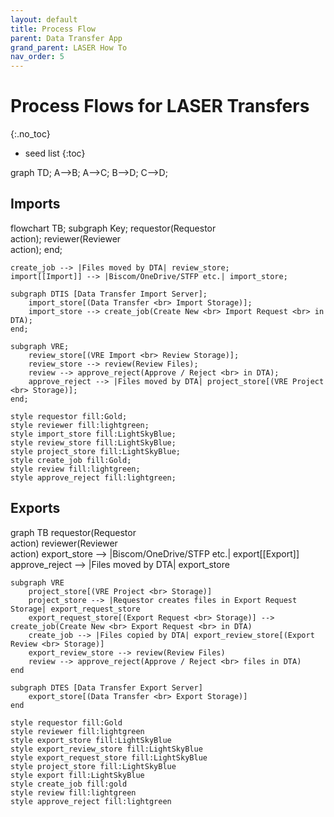 ```yaml
---
layout: default
title: Process Flow
parent: Data Transfer App
grand_parent: LASER How To
nav_order: 5
---
```


<head>
  <script src="https://cdn.jsdelivr.net/npm/mermaid/dist/mermaid.min.js">
  <script>mermaid.initialize({startOnLoad:true});</script>
</head>

# Process Flows for LASER Transfers
{:.no_toc}

* seed list
{:toc}

<div class="mermaid">
graph TD;
A-->B;
A-->C;
B-->D;
C-->D;
</div>


## Imports
<div class="mermaid">
flowchart TB;
	subgraph Key;
        requestor(Requestor<br>action);
	    reviewer(Reviewer<br>action);
	end;

    create_job --> |Files moved by DTA| review_store;
    import[[Import]] --> |Biscom/OneDrive/STFP etc.| import_store;
	
    subgraph DTIS [Data Transfer Import Server];
        import_store[(Data Transfer <br> Import Storage)];
        import_store --> create_job(Create New <br> Import Request <br> in DTA);
	end;

	subgraph VRE;
        review_store[(VRE Import <br> Review Storage)];
        review_store --> review(Review Files);
        review --> approve_reject(Approve / Reject <br> in DTA);
        approve_reject --> |Files moved by DTA| project_store[(VRE Project <br> Storage)];
	end;

	style requestor fill:Gold;
	style reviewer fill:lightgreen;
	style import_store fill:LightSkyBlue;
	style review_store fill:LightSkyBlue;
	style project_store fill:LightSkyBlue;
	style create_job fill:Gold;
	style review fill:lightgreen;
	style approve_reject fill:lightgreen;
</div>


## Exports
<div class="mermaid">
graph TB
    requestor(Requestor<br>action)
    reviewer(Reviewer<br>action)
    export_store --> |Biscom/OneDrive/STFP etc.| export[[Export]] 
    approve_reject --> |Files moved by DTA| export_store

    subgraph VRE
        project_store[(VRE Project <br> Storage)]
        project_store --> |Requestor creates files in Export Request Storage| export_request_store
        export_request_store[(Export Request <br> Storage)] --> create_job(Create New <br> Export Request <br> in DTA)
        create_job --> |Files copied by DTA| export_review_store[(Export Review <br> Storage)]
        export_review_store --> review(Review Files) 
        review --> approve_reject(Approve / Reject <br> files in DTA)
    end

    subgraph DTES [Data Transfer Export Server]
        export_store[(Data Transfer <br> Export Storage)]
    end
	
    style requestor fill:Gold
	style reviewer fill:lightgreen
    style export_store fill:LightSkyBlue 
    style export_review_store fill:LightSkyBlue 
    style export_request_store fill:LightSkyBlue 
    style project_store fill:LightSkyBlue
    style export fill:LightSkyBlue
    style create_job fill:gold
    style review fill:lightgreen
    style approve_reject fill:lightgreen
</div>


